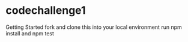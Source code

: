 # codechallenge1
Getting Started
fork and clone this into your local environment run npm install and npm test 
